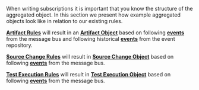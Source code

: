 When writing subscriptions it is important that you know the structure of the aggregated object. 
In this section we present how example aggregated objects look like in relation to our existing rules.

[**Artifact Rules**](../src/main/resources/rules/ArtifactRules-Eiffel-Agen-Version.json) 
will result in an [**Artifact Object**](../src/test/resources/AggregatedDocumentInternalCompositionLatestIT.json) 
based on following [**events**](../src/test/resources/ArtifactFlowTestEvents.json) 
from the message bus and following historical [**events**](../src/test/resources/upStreamInput.json) 
from the event repository.

[**Source Change Rules**](../src/main/resources/rules/SourceChangeObjectRules-Eiffel-Agen-Version.json) 
will result in [**Source Change Object**](../src/test/resources/aggregatedSourceChangeObject.json) 
based on following [**events**](../src/test/resources/TestSourceChangeObjectEvents.json) 
from the message bus.

[**Test Execution Rules**](../src/main/resources/rules/TestExecutionObjectRules-Eiffel-Agen-Version.json) 
will result in [**Test Execution Object**](../src/test/resources/aggregatedTestActivityObject.json) 
based on following [**events**](../src/test/resources/TestExecutionTestEvents.json) 
from the message bus.
